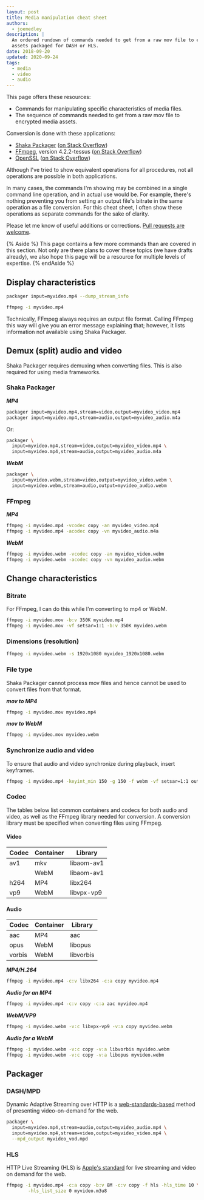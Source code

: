 ```yaml
---
layout: post
title: Media manipulation cheat sheet
authors:
  - joemedley
description: |
  An ordered rundown of commands needed to get from a raw mov file to encrypted
  assets packaged for DASH or HLS.
date: 2018-09-20
updated: 2020-09-24
tags:
  - media
  - video
  - audio
---
```


This page offers these resources:

* Commands for manipulating specific characteristics of media files.
* The sequence of commands needed to get from a raw mov file to encrypted media assets.

Conversion is done with these applications:

* [Shaka Packager](https://github.com/google/shaka-packager) ([on Stack Overflow](https://stackoverflow.com/questions/tagged/shaka))
* [FFmpeg](https://ffmpeg.org/download.html), version 4.2.2-tessus ([on Stack Overflow](https://stackoverflow.com/questions/tagged/ffmpeg))
* [OpenSSL](https://www.openssl.org/)  ([on Stack Overflow](https://stackoverflow.com/questions/tagged/openssl))


Although I've tried to show equivalent operations for all procedures, not all
operations are possible in both applications.

In many cases, the commands I'm showing may be combined in a single command line
operation, and in actual use would be. For example, there's nothing preventing
you from setting an output file's bitrate in the same operation as a file
conversion. For this cheat sheet, I often show these operations as separate
commands for the sake of clarity.

Please let me know of useful additions or corrections.
[Pull requests are welcome](/media-cheat-sheet).

{% Aside %}
This page contains a few more commands than are covered in this section. Not
only are there plans to cover these topics (we have drafts already), we also
hope this page will be a resource for multiple levels of expertise.
{% endAside %}

## Display characteristics

```bash
packager input=myvideo.mp4 --dump_stream_info

ffmpeg -i myvideo.mp4
```

Technically, FFmpeg always requires an output file format. Calling FFmpeg this
way will give you an error message explaining that; however, it lists
information not available using Shaka Packager.

## Demux (split) audio and video

Shaka Packager requires demuxing when converting files. This is also required
for using media frameworks.

### Shaka Packager

***MP4***

```bash
packager input=myvideo.mp4,stream=video,output=myvideo_video.mp4
packager input=myvideo.mp4,stream=audio,output=myvideo_audio.m4a
```

Or:

```bash
packager \
  input=myvideo.mp4,stream=video,output=myvideo_video.mp4 \
  input=myvideo.mp4,stream=audio,output=myvideo_audio.m4a
```

***WebM***

```bash
packager \
  input=myvideo.webm,stream=video,output=myvideo_video.webm \
  input=myvideo.webm,stream=audio,output=myvideo_audio.webm
```
### FFmpeg

***MP4***

```bash
ffmpeg -i myvideo.mp4 -vcodec copy -an myvideo_video.mp4
ffmpeg -i myvideo.mp4 -acodec copy -vn myvideo_audio.m4a
```

***WebM***

```bash
ffmpeg -i myvideo.webm -vcodec copy -an myvideo_video.webm
ffmpeg -i myvideo.webm -acodec copy -vn myvideo_audio.webm
```

## Change characteristics

### Bitrate

For FFmpeg, I can do this while I'm converting to mp4 or WebM.

```bash
ffmpeg -i myvideo.mov -b:v 350K myvideo.mp4
ffmpeg -i myvideo.mov -vf setsar=1:1 -b:v 350K myvideo.webm
```

### Dimensions (resolution)

```bash
ffmpeg -i myvideo.webm -s 1920x1080 myvideo_1920x1080.webm
```

### File type

Shaka Packager cannot process mov files and hence cannot be used to convert
files from that format.

***mov to MP4***

```bash
ffmpeg -i myvideo.mov myvideo.mp4
```

***mov to WebM***

```bash
ffmpeg -i myvideo.mov myvideo.webm
```

### Synchronize audio and video

To ensure that audio and video synchronize during playback, insert keyframes.

```bash
ffmpeg -i myvideo.mp4 -keyint_min 150 -g 150 -f webm -vf setsar=1:1 out.webm
```


### Codec

The tables below list common containers and codecs for both audio and video, as
well as the FFmpeg library needed for conversion. A conversion library must be
specified when converting files using FFmpeg.

#### Video

| Codec | Container | Library    |
| ----- | --------- | ---------- |
| av1   | mkv       | libaom-av1 |
|       | WebM      | libaom-av1 |
| h264  | MP4       | libx264    |
| vp9   | WebM      | libvpx-vp9 |

#### Audio

| Codec  | Container | Library    |
| ------ | --------- | ---------- |
| aac    | MP4       | aac        |
| opus   | WebM      | libopus    |
| vorbis | WebM      | libvorbis  |

***MP4/H.264***

```bash
ffmpeg -i myvideo.mp4 -c:v libx264 -c:a copy myvideo.mp4
```

***Audio for an MP4***

```bash
ffmpeg -i myvideo.mp4 -c:v copy -c:a aac myvideo.mp4
```

***WebM/VP9***

```bash
ffmpeg -i myvideo.webm -v:c libvpx-vp9 -v:a copy myvideo.webm
```

***Audio for a WebM***

```bash
ffmpeg -i myvideo.webm -v:c copy -v:a libvorbis myvideo.webm
ffmpeg -i myvideo.webm -v:c copy -v:a libopus myvideo.webm
```

## Packager

### DASH/MPD

Dynamic Adaptive Streaming over HTTP is a
[web-standards-based](https://developer.mozilla.org/en-US/docs/Web/HTML/DASH_Adaptive_Streaming_for_HTML_5_Video)
method of presenting video-on-demand for the web.

```bash
packager \
  input=myvideo.mp4,stream=audio,output=myvideo_audio.mp4 \
  input=myvideo.mp4,stream=video,output=myvideo_video.mp4 \
  --mpd_output myvideo_vod.mpd
```

### HLS

HTTP Live Streaming (HLS) is
[Apple's standard](https://developer.apple.com/streaming/)
for live streaming and video on demand for the web.

```bash
ffmpeg -i myvideo.mp4 -c:a copy -b:v 8M -c:v copy -f hls -hls_time 10 \
        -hls_list_size 0 myvideo.m3u8
```

